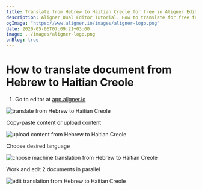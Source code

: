```yaml
---
title: Translate from Hebrew to Haitian Creole for free in Aligner Editor
description: Aligner Dual Editor Tutorial. How to translate for free from Hebrew to Haitian Creole. Aligner is multilingual document management platform. 
ogImage: "https://www.aligner.io/images/aligner-logo.png"
date: 2020-05-06T07:09:21+03:00
image: ../images/aligner-logo.png
onBlog: true
---
```


# How to translate document from Hebrew to Haitian Creole

1. Go to editor at [app.aligner.io](https://app.aligner.io "Aligner App web page")

![translate from Hebrew to Haitian Creole](../aligner-blank-editor.png "translate from Hebrew to Haitian Creole")

Copy-paste content or upload content

![upload content from Hebrew to Haitian Creole](../aligner-uploaded-document.png "upload content from Hebrew to Haitian Creole")

Choose desired language

![choose machine translation from Hebrew to Haitian Creole](../aligner-language-dropdown.png "choose machine translation from Hebrew to Haitian Creole")

Work and edit 2 documents in parallel

![edit translation from Hebrew to Haitian Creole](../aligner-double-sitded-editor.png "edit translation from Hebrew to Haitian Creole")

